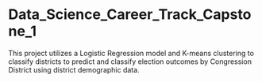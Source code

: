 # Data_Science_Career_Track_Capstone_1

This project utilizes a Logistic Regression model and K-means clustering to classify districts to predict and classify election outcomes by Congression District using district demographic data.

